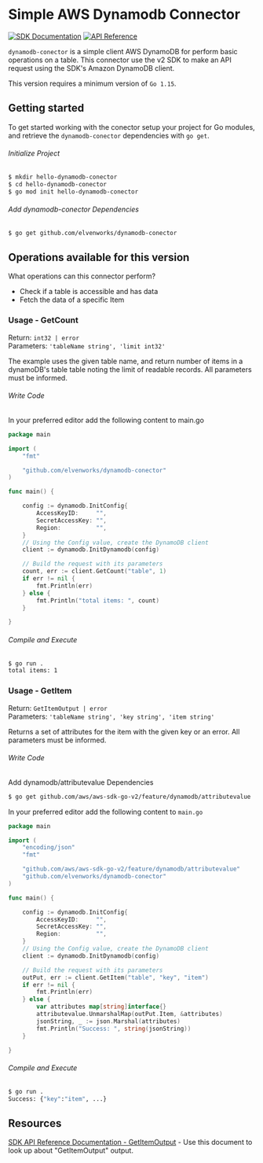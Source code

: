 # Simple AWS Dynamodb Connector 

 [![SDK Documentation](https://img.shields.io/badge/SDK-Documentation-blue)](https://aws.github.io/aws-sdk-go-v2/docs/) [![API Reference](https://img.shields.io/badge/api-reference-blue.svg)](https://pkg.go.dev/mod/github.com/aws/aws-sdk-go-v2) 


`dynamodb-conector` is a simple client AWS DynamoDB for perform basic operations on a table. 
This connector use the v2 SDK to make an API request using the SDK's Amazon DynamoDB client.

This version requires a minimum version of `Go 1.15`.

## Getting started
To get started working with the conector setup your project for Go modules, and retrieve the `dynamodb-conector` dependencies with `go get`.

###### Initialize Project
```sh
$ mkdir hello-dynamodb-conector
$ cd hello-dynamodb-conector
$ go mod init hello-dynamodb-conector
```
###### Add dynamodb-conector Dependencies

```sh
$ go get github.com/elvenworks/dynamodb-conector
```

## Operations available for this version

What operations can this connector perform?
* Check if a table is accessible and has data
* Fetch the data of a specific Item

### Usage - GetCount 
Return: `int32 | error`  
Parameters: `'tableName string', 'limit int32'`

The example uses the given table name, and return number of items in a dynamoDB's table table noting the limit of readable records.
All parameters must be informed.

###### Write Code
In your preferred editor add the following content to main.go

```go
package main

import (
	"fmt"

	"github.com/elvenworks/dynamodb-conector"
)

func main() {

    config := dynamodb.InitConfig{
        AccessKeyID:     "",
        SecretAccessKey: "",
        Region:          "", 
    }
    // Using the Config value, create the DynamoDB client
    client := dynamodb.InitDynamodb(config)

    // Build the request with its parameters
    count, err := client.GetCount("table", 1)
    if err != nil {
        fmt.Println(err)
    } else {
        fmt.Println("total items: ", count)
    }

}
```
###### Compile and Execute
```sh
$ go run .
total items: 1
```

### Usage - GetItem
Return: `GetItemOutput | error`  
Parameters: `'tableName string', 'key string', 'item string'`

Returns a set of attributes for the item with the given key or an error. 
All parameters must be informed.

###### Write Code

Add dynamodb/attributevalue Dependencies

```sh
$ go get github.com/aws/aws-sdk-go-v2/feature/dynamodb/attributevalue
```

In your preferred editor add the following content to `main.go`
```go
package main

import (
	"encoding/json"
	"fmt"

	"github.com/aws/aws-sdk-go-v2/feature/dynamodb/attributevalue"
	"github.com/elvenworks/dynamodb-conector"
)

func main() {

    config := dynamodb.InitConfig{
        AccessKeyID:     "",
        SecretAccessKey: "",
        Region:          "", 
    }
    // Using the Config value, create the DynamoDB client
    client := dynamodb.InitDynamodb(config)

    // Build the request with its parameters
	outPut, err := client.GetItem("table", "key", "item")
	if err != nil {
		fmt.Println(err)
	} else {
		var attributes map[string]interface{}
		attributevalue.UnmarshalMap(outPut.Item, &attributes)
		jsonString, _ := json.Marshal(attributes)
		fmt.Println("Success: ", string(jsonString))
	}

}
```
###### Compile and Execute
```sh
$ go run .
Success: {"key":"item", ...}
```

## Resources

[SDK API Reference Documentation - GetItemOutput](https://pkg.go.dev/github.com/aws/aws-sdk-go-v2/service/dynamodb#GetItemOutput) - Use this document to look up about "GetItemOutput" output.